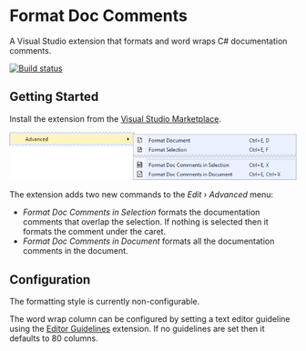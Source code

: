 # Format Doc Comments
A Visual Studio extension that formats and word wraps C# documentation comments.

[![Build status](https://ci.appveyor.com/api/projects/status/c9ewct203bng87c4/branch/master?svg=true)](https://ci.appveyor.com/project/carlreinke/formatdoccomments/branch/master)

## Getting Started

Install the extension from the [Visual Studio Marketplace].

![Menu screenshot](images/menu-screenshot.png)

The extension adds two new commands to the *Edit* › *Advanced* menu:
* *Format Doc Comments in Selection* formats the documentation comments that
  overlap the selection.  If nothing is selected then it formats the comment
  under the caret.
* *Format Doc Comments in Document* formats all the documentation comments in
  the document.

## Configuration

The formatting style is currently non-configurable.

The word wrap column can be configured by setting a text editor guideline using
the [Editor Guidelines] extension.  If no guidelines are set then it defaults to
80 columns.


[Visual Studio Marketplace]: https://marketplace.visualstudio.com/items?itemName=carlreinke.FormatDocComments
[Editor Guidelines]: https://marketplace.visualstudio.com/items?itemName=PaulHarrington.EditorGuidelines
